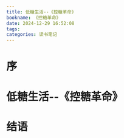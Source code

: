 ```yaml
---
title: 低糖生活--《控糖革命》
bookname: 《控糖革命》
date: 2024-12-29 16:52:08
tags:
categories: 读书笔记
---
```


# 序

<!-- more -->

# 低糖生活--《控糖革命》

# 结语


